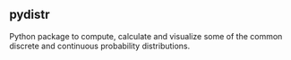 ## pydistr

Python package to compute, calculate and visualize some of the common discrete and continuous probability distributions.